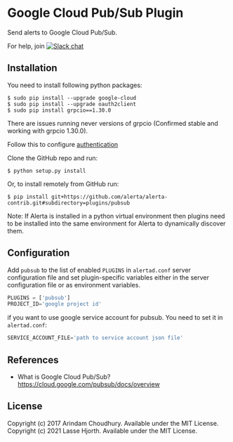 Google Cloud Pub/Sub Plugin
===========================

Send alerts to Google Cloud Pub/Sub.

For help, join [![Slack chat](https://img.shields.io/badge/chat-on%20slack-blue?logo=slack)](https://slack.alerta.dev)

Installation
------------

You need to install following python packages:

    $ sudo pip install --upgrade google-cloud
    $ sudo pip install --upgrade oauth2client
    $ sudo pip install grpcio==1.30.0

There are issues running never versions of grpcio (Confirmed stable and working with grpcio 1.30.0). 

Follow this to configure [authentication](https://googlecloudplatform.github.io/google-cloud-python/stable/pubsub-usage.html#authentication-configuration)

Clone the GitHub repo and run:

    $ python setup.py install

Or, to install remotely from GitHub run:

    $ pip install git+https://github.com/alerta/alerta-contrib.git#subdirectory=plugins/pubsub

Note: If Alerta is installed in a python virtual environment then plugins
need to be installed into the same environment for Alerta to dynamically
discover them.

Configuration
-------------

Add `pubsub` to the list of enabled `PLUGINS` in `alertad.conf` server
configuration file and set plugin-specific variables either in the
server configuration file or as environment variables.

```python
PLUGINS = ['pubsub']
PROJECT_ID='google project id'
```

if you want to use google service account for pubsub. You need to set it in `alertad.conf`:

```python
SERVICE_ACCOUNT_FILE='path to service account json file'
```
References
----------

  * What is Google Cloud Pub/Sub? https://cloud.google.com/pubsub/docs/overview

License
-------

Copyright (c) 2017 Arindam Choudhury. Available under the MIT License.
Copyright (c) 2021 Lasse Hjorth. Available under the MIT License.
